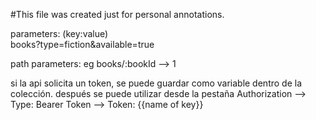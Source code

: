 #This file was created just for personal annotations.

parameters: (key:value)<br>
books?type=fiction&available=true

path parameters:
eg books/:bookId --> 1

si la api solicita un token, se puede guardar como variable dentro de la colección.
después se puede utilizar desde la pestaña Authorization --> Type: Bearer Token --> Token: {{name of key}}
